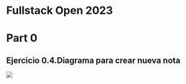 # Fullstack Open 2023

# Part 0
## Ejercicio 0.4.Diagrama para crear nueva nota

![](https://www.planttext.com/api/plantuml/png/pLJBIiD05DttAovTDqbJtrcKRiGYsWej28h8EBbfnYOpOUQcBOZWr_XXVedN9BgeY0GLdDNSCtVEEPnvZ1m9IsMUTJh0e-12ILK8JN1dpTgX_OGpjcAumfiURpYiqGWkfhCvf4I5YuB0KHahTBvqVegPKtgf_4G5k15vaQ4eYa3Z-bORmefDI58hGVWkyORLKuyL6gq8nlFpCuYDB7FKL3N5kBtr2tSdnwtCiJ7tBvtbGcbURcMEKWJU0edAyC-ztRUsTYfMOYQjAkXRXnC-5x1gaHAO13vOvipI551TQmUuGLcIqejj2MbYP4om699CqTKDi-a44cloglhDK691WaCnkaqirm_IQEAh545tZ5bcrd1fRDpj0TCXWuF-OCSBGo_SduUxqLu_2W_zmS7HLVUnz_Bq33S_3B5Ehyb6YYox4t89IQcPp-WwFeiwHbktrE-bCsA8VvHN)
